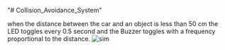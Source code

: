 "# Collision_Avoidance_System" 

when the distance between the car and an object is less than 50 cm the LED toggles every 0.5 second 
and the Buzzer toggles with a frequency proportional to the distance.
![sim](https://github.com/mohamed-hossam1000/Collision_Avoidance_System/assets/87417559/426994ce-13f1-482f-b07b-c454bf5f4f2c)
